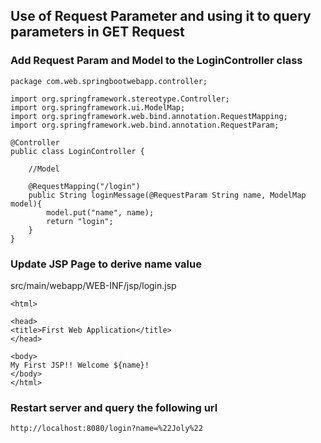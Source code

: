 ## Use of Request Parameter and using it to query parameters in GET Request

### Add Request Param and Model to the LoginController class
```
package com.web.springbootwebapp.controller;

import org.springframework.stereotype.Controller;
import org.springframework.ui.ModelMap;
import org.springframework.web.bind.annotation.RequestMapping;
import org.springframework.web.bind.annotation.RequestParam;

@Controller
public class LoginController {
	
	//Model
	
	@RequestMapping("/login")
	public String loginMessage(@RequestParam String name, ModelMap model){
		model.put("name", name);
		return "login";
	}
}
```
### Update JSP Page to derive name value

src/main/webapp/WEB-INF/jsp/login.jsp
```
<html>

<head>
<title>First Web Application</title>
</head>

<body>
My First JSP!! Welcome ${name}!
</body>
</html>
```

### Restart server and query the following url
```
http://localhost:8080/login?name=%22Joly%22
```
